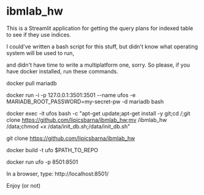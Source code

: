 # ibmlab_hw
This is a Streamlit application for getting the query plans for indexed table to see if they use indices.

I could've written a bash script for this stuff, but didn't know what operating system will be used to run,

and didn't have time to write a multiplatform one, sorry.
So please, if you have docker installed, run these commands.


docker pull mariadb


docker run -i -p 127.0.0.1:3501:3501 --name ufos -e MARIADB_ROOT_PASSWORD=my-secret-pw -d mariadb bash


docker exec -it ufos bash -c "apt-get update;apt-get install -y git;cd /;git clone https://github.com/lipicsbarna/ibmlab_hw;mv /ibmlab_hw /data;chmod +x /data/init_db.sh;/data/init_db.sh"

git clone https://github.com/lipicsbarna/ibmlab_hw

docker build -t ufo $PATH_TO_REPO

docker run ufo -p 8501:8501

In a browser, type:
http://localhost:8501/

Enjoy (or not)
